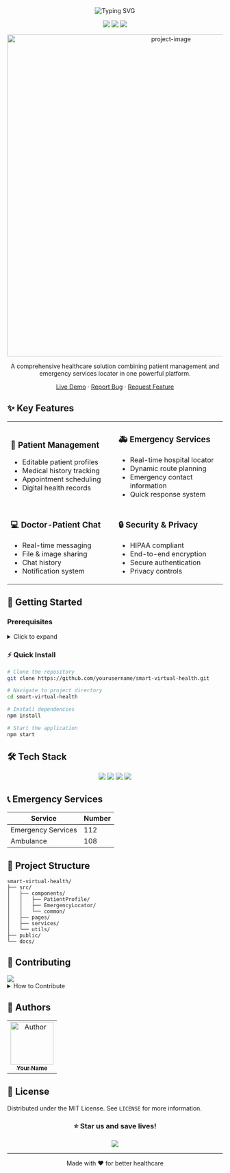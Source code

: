 <div align="center">
  <img src="[https://readme-typing-svg.demolab.com?font=Fira+Code&size=30&duration=3000&pause=1000&color=F7F7F7&center=true&vCenter=true&width=600&lines=Smart+Virtual+Health+Solutions;Patient+Care+Made+Simple;Find+Emergency+Help+Fast;Connect+with+Doctors+24%2F7](https://cdn.vectorstock.com/i/500p/14/36/plus-and-cross-neon-sign-medical-pharmacy-vector-46551436.jpg)" alt="Typing SVG" />
  <p>
    <img src="https://img.shields.io/badge/Status-Active-success?style=for-the-badge" />
    <img src="https://img.shields.io/badge/Version-1.0.0-blue?style=for-the-badge" />
    <img src="https://img.shields.io/badge/License-MIT-yellow?style=for-the-badge" />
  </p>
</div>

<p align="center">
  <img src="https://socialify.git.ci/yourusername/smart-virtual-health/image?description=1&font=Source%20Code%20Pro&forks=1&issues=1&language=1&name=1&owner=1&pattern=Circuit%20Board&pulls=1&stargazers=1&theme=Dark" alt="project-image" width="750">
</p>

<p align="center">
  A comprehensive healthcare solution combining patient management and emergency services locator in one powerful platform.
</p>

<div align="center">
  
  [Live Demo](https://your-demo-link.com) · [Report Bug](https://github.com/yourusername/smart-virtual-health/issues) · [Request Feature](https://github.com/yourusername/smart-virtual-health/issues)
  
</div>

## ✨ Key Features

<table>
  <tr>
    <td width="50%">
      <h3>🏥 Patient Management</h3>
      <ul>
        <li>Editable patient profiles</li>
        <li>Medical history tracking</li>
        <li>Appointment scheduling</li>
        <li>Digital health records</li>
      </ul>
    </td>
    <td width="50%">
      <h3>🚑 Emergency Services</h3>
      <ul>
        <li>Real-time hospital locator</li>
        <li>Dynamic route planning</li>
        <li>Emergency contact information</li>
        <li>Quick response system</li>
      </ul>
    </td>
  </tr>
  <tr>
    <td width="50%">
      <h3>💻 Doctor-Patient Chat</h3>
      <ul>
        <li>Real-time messaging</li>
        <li>File & image sharing</li>
        <li>Chat history</li>
        <li>Notification system</li>
      </ul>
    </td>
    <td width="50%">
      <h3>🔒 Security & Privacy</h3>
      <ul>
        <li>HIPAA compliant</li>
        <li>End-to-end encryption</li>
        <li>Secure authentication</li>
        <li>Privacy controls</li>
      </ul>
    </td>
  </tr>
</table>

## 🚀 Getting Started

### Prerequisites

<details>
<summary>Click to expand</summary>

- Node.js (v14 or higher)
- npm or yarn
- Modern web browser
- Internet connection
</details>

### ⚡️ Quick Install

```bash
# Clone the repository
git clone https://github.com/yourusername/smart-virtual-health.git

# Navigate to project directory
cd smart-virtual-health

# Install dependencies
npm install

# Start the application
npm start
```

## 🛠️ Tech Stack

<p align="center">
  <img src="https://img.shields.io/badge/react-%2320232a.svg?style=for-the-badge&logo=react&logoColor=%2361DAFB" />
  <img src="https://img.shields.io/badge/material--ui-%230081CB.svg?style=for-the-badge&logo=material-ui&logoColor=white" />
  <img src="https://img.shields.io/badge/javascript-%23323330.svg?style=for-the-badge&logo=javascript&logoColor=%23F7DF1E" />
  <img src="https://img.shields.io/badge/TomTom-3E3E3E?style=for-the-badge&logo=tomtom&logoColor=white" />
</p>

## 📞 Emergency Services

<div align="center">
  
| Service | Number |
|---------|---------|
| Emergency Services | 112 |
| Ambulance | 108 |

</div>

## 🔄 Project Structure

```
smart-virtual-health/
├── src/
│   ├── components/
│   │   ├── PatientProfile/
│   │   ├── EmergencyLocator/
│   │   └── common/
│   ├── pages/
│   ├── services/
│   └── utils/
├── public/
└── docs/
```

## 🤝 Contributing

<img src="https://contrib.rocks/image?repo=yourusername/smart-virtual-health" />

<details>
<summary>How to Contribute</summary>

1. Fork the Project
2. Create your Feature Branch (`git checkout -b feature/AmazingFeature`)
3. Commit your Changes (`git commit -m 'Add some AmazingFeature'`)
4. Push to the Branch (`git push origin feature/AmazingFeature`)
5. Open a Pull Request
</details>

## 👥 Authors

<table>
  <tr>
    <td align="center">
      <a href="https://github.com/yourusername">
        <img src="https://github.com/yourusername.png" width="100px;" alt="Author"/>
        <br />
        <sub><b>Your Name</b></sub>
      </a>
    </td>
  </tr>
</table>

## 📄 License

Distributed under the MIT License. See `LICENSE` for more information.

<div align="center">

### ⭐️ Star us and save lives!

<img src="https://api.visitorbadge.io/api/visitors?path=yourusername%2Fsmart-virtual-health&label=Visitors&labelColor=%23697689&countColor=%23555555" />

</div>

---

<div align="center">
  Made with ❤️ for better healthcare
</div>
